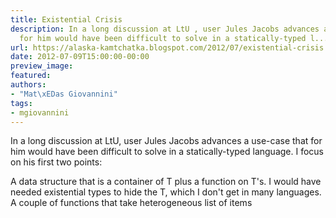 ```yaml
---
title: Existential Crisis
description: In a long discussion at LtU , user Jules Jacobs advances a use-case  that
  for him would have been difficult to solve in a statically-typed l...
url: https://alaska-kamtchatka.blogspot.com/2012/07/existential-crisis.html
date: 2012-07-09T15:00:00-00:00
preview_image:
featured:
authors:
- "Mat\xEDas Giovannini"
tags:
- mgiovannini
---
```


In a long discussion at LtU, user Jules Jacobs advances a use-case that for him would have been difficult to solve in a statically-typed language. I focus on his first two points:



A data structure that is a container of T plus a function on T's. I would have needed existential types to hide the T, which I don't get in many languages.
A couple of functions that take heterogeneous list of items 
